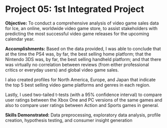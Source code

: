 # Project 05: 1st Integrated Project

**Objective:** To conduct a comprehensive analysis of video game sales data for Ice, an online, worldwide video game store, to assist stakeholders with predicting the most successful video game releases for the upcoming calendar year.

**Accomplishments:** Based on the data provided, I was able to conclude that at the time the PS4 was, by far, the best selling home platform; that the Nintendo 3DS was, by far, the best selling handheld platform; and that there was virtually no correlation between reviews (from either professional critics or everyday users) and global video game sales. 

I also created profiles for North America, Europe, and Japan that indicate the top 5 best selling video game platforms and genres in each region. 

Lastly, I used two-tailed t-tests (with a 95% confidence interval) to compare user ratings between the Xbox One and PC versions of the same games and also to compare user ratings between Action and Sports games in general.
 
**Skills Demonstrated:** Data preprocessing, exploratory data analysis, profile creation, hypothesis testing, and consumer insight generation